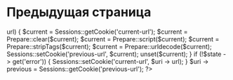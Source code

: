 # Предыдущая страница

<?php

// Рабочее пространство имен

namespace is;

use is\Helpers\System;
use is\Helpers\Strings;
use is\Helpers\Objects;
use is\Helpers\Sessions;
use is\Helpers\Prepare;
use is\Components\Session;
use is\Components\Uri;
use is\Components\State;
use is\Components\Config;
use is\Components\Display;
use is\Components\Log;

// читаем uri

$config = Config::getInstance();
$state = State::getInstance();
$uri = Uri::getInstance();

if (Sessions::getCookie('current-url') !== $uri -> url) {
	
	$current = Sessions::getCookie('current-url');
	$current = Prepare::clear($current);
	$current = Prepare::script($current);
	$current = Prepare::stripTags($current);
	$current = Prepare::urldecode($current);
	
	Sessions::setCookie('previous-url', $current);
	
	unset($current);
	
}

if (!$state -> get('error')) {
	Sessions::setCookie('current-url', $uri -> url);
}

$uri -> previous = Sessions::getCookie('previous-url');

?>